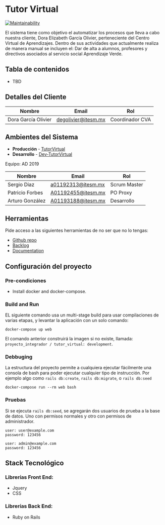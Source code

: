# Tutor Virtual

[![Maintainability](https://api.codeclimate.com/v1/badges/ba4ca1e8e93e5cef25d7/maintainability)](https://codeclimate.com/github/ProyectoIntegrador2018/tutor_virtual/maintainability)

El sistema tiene como objetivo el automatizar los procesos que lleva a cabo nuestra cliente, Dora Elizabeth García Olivier, perteneciente del Centro Virtual de Aprendizajes. Dentro de sus actividades que actualmente realiza de manera manual se incluyen el: Dar de alta a alumnos, profesores y directivos asociados al servicio social Aprendizaje Verde.

## Tabla de contenidos

* TBD

## Detalles del Cliente

| Nombre              | Email               | Rol              |
| ------------------- | ------------------- | ---------------- |
| Dora García Olivier | degolivier@itesm.mx | Coordinador CVA  |


## Ambientes del Sistema

* **Producción** - [TutorVirtual](http://tutorvirtual.herokuapp.com/)
* **Desarrollo** - [Dev-TutorVirtual](http://dev-tutorvirtual.herokuapp.com/)

Equipo: AD 2019

| Nombre             | Email              | Rol          |
| ------------------ | ------------------ | ------------ |
| Sergio Diaz        | a01192313@itesm.mx | Scrum Master |
| Patricio Forbes    | A01192455@itesm.mx | PO Proxy     |
| Arturo González    | A01193188@itesm.mx | Desarrollo   |

##  Herramientas

Pide acceso a las siguientes herramientas de no ser que no lo tengas:

* [Github repo](https://github.com/ProyectoIntegrador2018/tutor_virtual)
* [Backlog](https://github.com/ProyectoIntegrador2018/tutor_virtual/projects/2)
* [Documentation](https://drive.google.com/drive/folders/16hcLTaW8YtWHzEUo9VfwR-Qjewcsap-G?usp=sharing)

## Configuración del proyecto

### Pre-condiciones
- Install docker and docker-compose.


### Build and Run

EL siguiente comando usa un multi-stage build para usar compilaciones de
varias etapas, y levantar la aplicación con un solo comando:

```
docker-compose up web
```

El comando anterior construirá la imagen si no existe, llamada: `proyecto_integrador / tutor_virtual: development`.

### Debbuging
La estructura del proyecto permite a cualquiera ejecutar fácilmente una consola
de bash para poder ejecutar cualquier tipo de instrucción. Por ejemplo algo como ```rails db:create```, ```rails db:migrate```, o ```rails db:seed```


```
docker-compose run --rm web bash
```

### Pruebas
Si se ejecuta ```rails db:seed```, se agregarán dos usuarios de prueba a la base
de datos. Uno con permisos normales y otro con permisos de administrador.
```
user: user@example.com
password: 123456

user: admin@example.com
password: 123456

```
## Stack Tecnológico

### Librerías Front End:
* Jquery
* CSS

### Librerías Back End:

* Ruby on Rails
